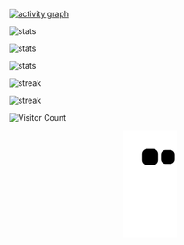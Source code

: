 [![activity graph](https://github-readme-activity-graph.vercel.app/graph?username=Incarnation-p-lee&theme=react-dark&custom_title=Pan%20Li%20&hide_border=true&point=FFFFFF&days=60)](https://github.com/Incarnation-p-lee)

![stats](https://github-trophies.vercel.app/?username=Incarnation-p-lee&rank=SECRET,SSS,SS,S,AAA,AA&row=2&column=9&theme=gruvbox)

![stats](https://github-readme-stats.vercel.app/api?username=Incarnation-p-lee&title_color=3498db&text_color=2ecc71&icon_color=3498db&bg_color=00000000&hide_border=true&show_icons=true&include_all_commits=true&count_private=true&disable_animations=true)

![stats](https://github-readme-stats.vercel.app/api/top-langs/?username=Incarnation-p-lee&title_color=3498db&text_color=2ecc71&icon_color=3498db&bg_color=00000000&hide_border=true&show_icons=true&include_all_commits=true&count_private=true&disable_animations=true)

![streak](https://github-contributor-stats.vercel.app/api?username=Incarnation-p-lee&title_color=3498db&text_color=2ecc71&icon_color=3498db&bg_color=00000000&hide_border=true&show_icons=true&include_all_commits=true&count_private=true&disable_animations=true)

![streak](https://streak-stats.demolab.com/?user=Incarnation-p-lee&hide_border=true&background=00000000&border=2980b9&stroke=2980b9&ring=27ae60&fire=27ae60&currStreakNum=2980b9&sideNums=2980b9&currStreakLabel=2980b9&sideLabels=2980b9&dates=2980b9)

![Visitor Count](https://profile-counter.glitch.me/Incarnation-p-lee/count.svg)

<div align="center"><img src="https://raw.githubusercontent.com/Incarnation-p-lee/Incarnation-p-lee/master/assets/github-contribution-grid-snake.svg" ></div>
